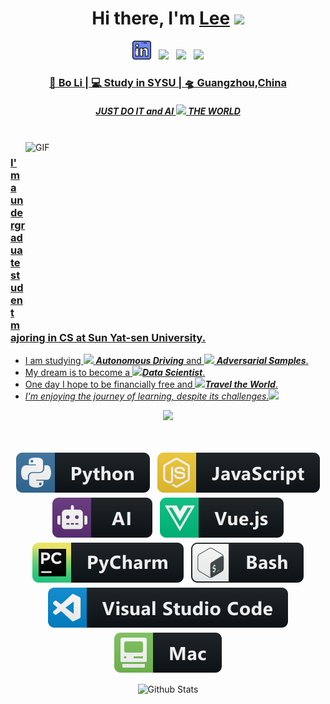 <div align="center">
   <h1>Hi there, I'm <a href="https://02lb.github.io/">Lee</a> <img src="https://media3.giphy.com/media/v1.Y2lkPTc5MGI3NjExYXcwODJ3enhrY2J2eW53YTR5bzN1aWdqNjRxbzhrcTE0d2NhMzFlMiZlcD12MV9pbnRlcm5hbF9naWZfYnlfaWQmY3Q9cw/5HyXGsoFzXWPKFx07j/giphy.gif" width="50px"> </h1>
   
   
</div>

<p align='center'>
 <a href="404"><img height="30" src="https://raw.githubusercontent.com/8bithemant/8bithemant/master/linkedin.png?raw=true"></a>&nbsp;&nbsp;
 <a href="https://02lb.github.io/"><img height="30" src="https://github.com/02lb/02lb/assets/116290336/ff9ffc45-89e8-4fb5-9140-c616605e6eba"></a>&nbsp;&nbsp;
 <a href="mailto:libo88@mail2.sysu.edu.cn"><img height="30" src="https://github.com/02lb/02lb/assets/116290336/e8c28a79-47f8-4660-86fe-e8079ec10b81"></a>&nbsp;&nbsp;
 <a href="https://weixin.qq.com/"><img height="30" src="https://github.com/02lb/02lb/assets/116290336/22f99722-0c14-45d2-9e2b-6e366e03dd1c";

 </p>



<div align="center">
<h3> 🙎 Bo Li | 💻 Study in SYSU | 🛸 Guangzhou,China </h3>
</div>


<p align="center">
  
 </p>
 
 <h5 align="center">
   <i>JUST DO IT and AI <img src="https://media3.giphy.com/media/v1.Y2lkPTc5MGI3NjExMWZmbDloZTUxNTlveHBxZ3FlNXQwZTMyOHd5bTZmNjA4bGR0ZTk2ciZlcD12MV9pbnRlcm5hbF9naWZfYnlfaWQmY3Q9cw/xwx6UV2qgwLlDQ5MRW/giphy.gif" width="25px" > THE WORLD</i>
  </h5>

<br />
<img align="right" height="300px" width="480px" alt="GIF" src="https://media.giphy.com/media/FcqKy4Kj7XOK0hCW4g/giphy.gif?cid=790b7611tbog25q3qs9ylxbujps52sowo8a7a1pb39qdxo39&ep=v1_gifs_search&rid=giphy.gif&ct=g" />
<p align="center">
   
  <h3> I'm a undergraduate student majoring in CS at Sun Yat-sen University.</h3>
</p>

 - I am studying  <img src="https://media2.giphy.com/media/v1.Y2lkPTc5MGI3NjExb2g2aGw2dWlqbG4wOGhzM3B5b2Ryd2d1OGhyYnA2bWFwaTBjaXVieiZlcD12MV9pbnRlcm5hbF9naWZfYnlfaWQmY3Q9cw/eeN6hckHtvg4LZRzQH/giphy.gif" width="30px" > ***Autonomous Driving*** and <img src="https://media.giphy.com/media/v1.Y2lkPTc5MGI3NjExOXQyZnFpZWd3amZtdTN6MHo5OWMwdHJ1OWFsa2p0OXRkbjk5N2N3OCZlcD12MV9zdGlja2Vyc19zZWFyY2gmY3Q9cw/9yRMxLuRqyQ0x3jJXD/giphy.gif" width="30px"> ***Adversarial Samples***.
 - My dream is to become a <img src = "https://media.giphy.com/media/0g63xmjYDMpPfYGBdt/giphy.gif?cid=ecf05e47ww26bhc4zcfaul1plqz5yldexcw55ffta3qzdd86&ep=v1_stickers_search&rid=giphy.gif&ct=s" width="30px">***Data Scientist***.
 - One day I hope to be financially free and <img src= "https://media.giphy.com/media/3ohhwLuj2mUPyddkUU/giphy.gif?cid=790b7611pax0pxu5w54597hlrxrd0d65v69pmf2tyq8u951g&ep=v1_stickers_search&rid=giphy.gif&ct=s" width="30px">***Travel the World***.
 -  *I'm enjoying the journey of learning, despite its challenges.*<img src="https://media.giphy.com/media/Lg6vO9CNlQmUna1c5i/giphy.gif?cid=790b76110zw14kgmbnt7sskjqe8s0e3uda4jggp1g5w9gqtp&ep=v1_stickers_search&rid=giphy.gif&ct=s" width="60px">
 
 

    
 <p align="center">
   </p>

<!--  -->

<p align="center" >
<a href="https://github.com/anuraghazra/github-readme-stats"> 
    <img  src="https://github-readme-stats.vercel.app/api?username=02lb&&show_icons=true&theme=radical"/>
  </a>

</p>

<br />


<p align="center">
  <!-- For more icons please follow  https://github.com/MikeCodesDotNET/ColoredBadges -->
     <img src="https://raw.githubusercontent.com/8bithemant/8bithemant/master/svg/dev/languages/python.svg" alt="python" style="vertical-align:top; margin:4px">
  <img src="https://raw.githubusercontent.com/8bithemant/8bithemant/master/svg/dev/languages/js.svg" alt="js" style="vertical-align:top; margin:4px">
  <img src="https://github.com/MikeCodesDotNET/ColoredBadges/blob/master/svg/dev/misc/ai.svg" alt="ai" style="vertical-align:top; margin:4px">
  <img src="https://raw.githubusercontent.com/8bithemant/8bithemant/master/svg/dev/frameworks/vue.svg" alt="vue" style="vertical-align:top; margin:4px">
  <img src="https://github.com/MikeCodesDotNET/ColoredBadges/blob/master/svg/dev/tools/jetbrains_pycharm.svg" alt="pycharm" style="vertical-align:top; margin:4px">
  <img src="https://raw.githubusercontent.com/8bithemant/8bithemant/master/svg/dev/tools/bash.svg" alt="bash" style="vertical-align:top; margin:4px">

  <img src="https://raw.githubusercontent.com/8bithemant/8bithemant/master/svg/dev/tools/visualstudio_code.svg" alt="vscode" style="vertical-align:top; margin:4px">
   <img src="https://github.com/MikeCodesDotNET/ColoredBadges/blob/master/svg/devices/mac.svg" alt="mac" style="vertical-align:top; margin:4px">



<p align="center">
        <img src="https://raw.githubusercontent.com/mayhemantt/mayhemantt/Update/svg/Bottom.svg" alt="Github Stats" />
</p>
